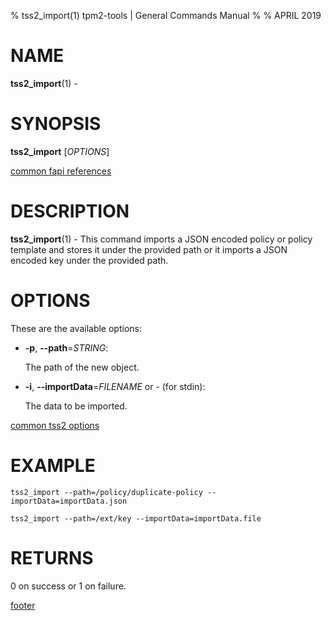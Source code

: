 % tss2_import(1) tpm2-tools | General Commands Manual
%
% APRIL 2019

# NAME

**tss2_import**(1) -

# SYNOPSIS

**tss2_import** [*OPTIONS*]

[common fapi references](common/tss2-fapi-references.md)

# DESCRIPTION

**tss2_import**(1) - This command imports a JSON encoded policy or policy
template and stores it under the provided path or it imports a JSON encoded key
under the provided path.

# OPTIONS

These are the available options:

  * **-p**, **\--path**=_STRING_:

    The path of the new object.

  * **-i**, **\--importData**=_FILENAME_ or _-_ (for stdin):

    The data to be imported.

[common tss2 options](common/tss2-options.md)

# EXAMPLE
```
tss2_import --path=/policy/duplicate-policy --importData=importData.json
```
```
tss2_import --path=/ext/key --importData=importData.file
```

# RETURNS

0 on success or 1 on failure.

[footer](common/footer.md)
